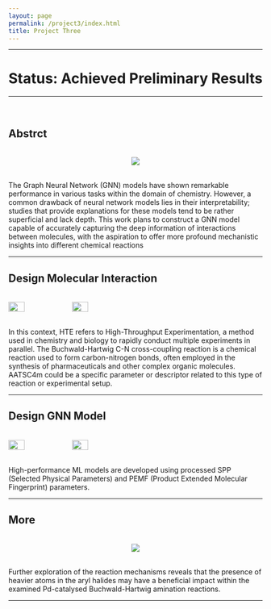 ```yaml
---
layout: page
permalink: /project3/index.html
title: Project Three
---
```

---
# Status: Achieved Preliminary Results
---
<br>

## Abstrct
<br>

<div style="text-align: center;">
<img src="https://zwr0.github.io/images/project1/1.jpg">
</div>
<br>

The Graph Neural Network (GNN) models have shown remarkable performance in various tasks within the domain of chemistry. However, a common drawback of neural network models lies in their interpretability; studies that provide explanations for these models tend to be rather superficial and lack depth. This work plans to construct a GNN model capable of accurately capturing the deep information of interactions between molecules, with the aspiration to offer more profound mechanistic insights into different chemical reactions<br>

---
## Design Molecular Interaction
<br>

<div class='second' style="display: flex;">
  <img src="https://zwr0.github.io/images/project1/4.jpg"  style="width: 25%; height: auto;">
  <img src="https://zwr0.github.io/images/project1/2.jpg"  style="width: 25%; height: auto;">
</div>
<br>

In this context, HTE refers to High-Throughput Experimentation, a method used in chemistry and biology to rapidly conduct multiple experiments in parallel. The Buchwald-Hartwig C-N cross-coupling reaction is a chemical reaction used to form carbon-nitrogen bonds, often employed in the synthesis of pharmaceuticals and other complex organic molecules. AATSC4m could be a specific parameter or descriptor related to this type of reaction or experimental setup.<br>

---
## Design GNN Model
<br>

<div class='second' style="display: flex;">
  <img src="https://zwr0.github.io/images/project1/5.jpg" style="width: 25%; height: auto;">
  <img src="https://zwr0.github.io/images/project1/6.jpg" style="width: 25%; height: auto;">
</div>
<br>

High-performance ML models are developed using processed SPP (Selected Physical Parameters) and PEMF (Product Extended Molecular Fingerprint) parameters.
<br>

---
## More
<br>

<div style="text-align: center;">
<img src="https://zwr0.github.io/images/project1/3.jpg">
</div>
<br>

Further exploration of the reaction mechanisms reveals that the presence of heavier atoms in the aryl halides may have a beneficial impact within the examined Pd-catalysed Buchwald-Hartwig amination reactions.<br>

---


